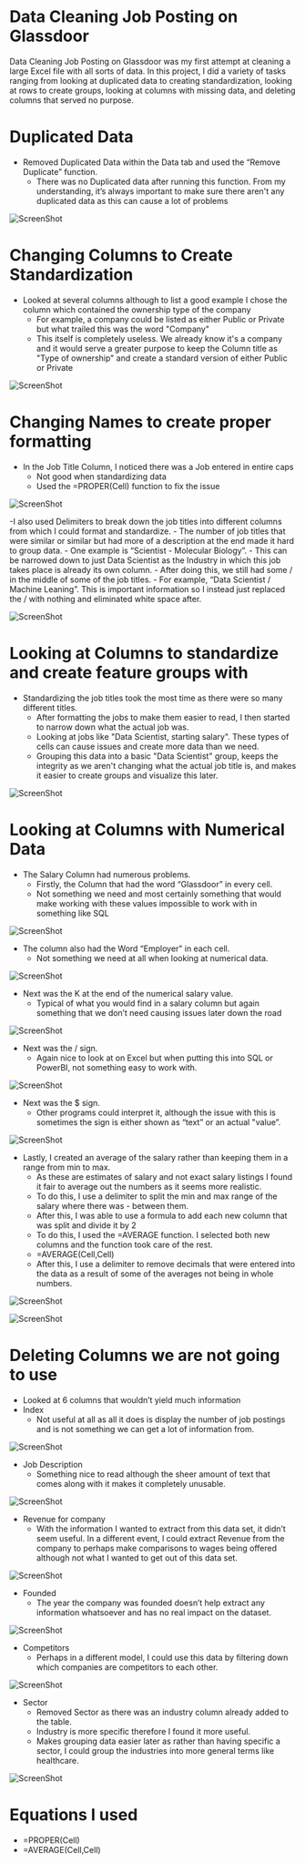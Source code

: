 # Data Cleaning Job Posting on Glassdoor
Data Cleaning Job Posting on Glassdoor was my first attempt at cleaning a large Excel file with all sorts of data. In this project, I did a variety of tasks ranging from looking at duplicated data to creating standardization, looking at rows to create groups, looking at columns with missing data, and deleting columns that served no purpose.


# Duplicated Data
- Removed Duplicated Data within the Data tab and used the “Remove Duplicate” function.
    - There was no Duplicated data after running this function. From my understanding, it’s always important to make sure there aren't any duplicated data as this can cause a lot of problems

![ScreenShot](https://github.com/JamesTKapo/Data-Cleaning-Data-Science-Job-Postings-on-Glassdoor/blob/main/Images/DuplicatedData.png?raw=true)


# Changing Columns to Create Standardization
- Looked at several columns although to list a good example I chose the column which contained the ownership type of the company
    - For example, a company could be listed as either Public or Private but what trailed this was the word "Company"
    - This itself is completely useless. We already know it's a company and it would serve a greater purpose to keep the Column title as "Type of ownership" and create a standard version of either Public or Private

![ScreenShot](https://github.com/JamesTKapo/Data-Cleaning-Data-Science-Job-Postings-on-Glassdoor/blob/main/Images/GroupingDataForStandardization.png?raw=true)

# Changing Names to create proper formatting
- In the Job Title Column, I noticed there was a Job entered in entire caps
    - Not good when standardizing data
    - Used the =PROPER(Cell) function to fix the issue

![ScreenShot](https://github.com/JamesTKapo/Data-Cleaning-Data-Science-Job-Postings-on-Glassdoor/blob/main/Images/UsingProperToFormatUpperCaseColumn.png?raw=true)

-I also used Delimiters to break down the job titles into different columns from which I could format and standardize.
    - The number of job titles that were similar or similar but had more of a description at the end made it hard to group data.
    - One example is “Scientist - Molecular Biology”.
    - This can be narrowed down to just Data Scientist as the Industry in which this job takes place is already its own column.
    - After doing this, we still had some / in the middle of some of the job titles.
    - For example, “Data Scientist / Machine Leaning”. This is important information so I instead just replaced the / with nothing and eliminated white space after.

![ScreenShot](https://github.com/JamesTKapo/Data-Cleaning-Data-Science-Job-Postings-on-Glassdoor/blob/main/Images/StandardizingJobTitle.png?raw=true)

# Looking at Columns to standardize and create feature groups with

- Standardizing the job titles took the most time as there were so many different titles.
    - After formatting the jobs to make them easier to read, I then started to narrow down what the actual job was. 
    - Looking at jobs like "Data Scientist, starting salary". These types of cells can cause issues and create more data than we need. 
    - Grouping this data into a basic "Data Scientist" group, keeps the integrity as we aren't changing what the actual job title is, and makes it easier to create groups and visualize this later.

![ScreenShot](https://github.com/JamesTKapo/Data-Cleaning-Data-Science-Job-Postings-on-Glassdoor/blob/main/Images/GroupingJobTitle.png?raw=true)

# Looking at Columns with Numerical Data
- The Salary Column had numerous problems.
    - Firstly, the Column that had the word “Glassdoor” in every cell.
    - Not something we need and most certainly something that would make working with these values impossible to work with in something like SQL

![ScreenShot](https://github.com/JamesTKapo/Data-Cleaning-Data-Science-Job-Postings-on-Glassdoor/blob/main/Images/FormattingSalaryWithDelimiters.png?raw=true)

- The column also had the Word “Employer" in each cell.
    - Not something we need at all when looking at numerical data.

![ScreenShot](https://github.com/JamesTKapo/Data-Cleaning-Data-Science-Job-Postings-on-Glassdoor/blob/main/Images/RemovingEmployerFromSalary.png?raw=true)

- Next was the K at the end of the numerical salary value.
    - Typical of what you would find in a salary column but again something that we don’t need causing issues later down the road

![ScreenShot](https://github.com/JamesTKapo/Data-Cleaning-Data-Science-Job-Postings-on-Glassdoor/blob/main/Images/RemovingKFromSalary.png?raw=true)

- Next was the / sign.
    - Again nice to look at on Excel but when putting this into SQL or PowerBI, not something easy to work with.

![ScreenShot](https://github.com/JamesTKapo/Data-Cleaning-Data-Science-Job-Postings-on-Glassdoor/blob/main/Images/ReplacingTheDashInJobsColumn.png?raw=true)

- Next was the $ sign.
    - Other programs could interpret it, although the issue with this is sometimes the sign is either shown as “text” or an actual "value”.

![ScreenShot](https://github.com/JamesTKapo/Data-Cleaning-Data-Science-Job-Postings-on-Glassdoor/blob/main/Images/RemovingMoneySignFromSalary.png?raw=true)

- Lastly, I created an average of the salary rather than keeping them in a range from min to max.
    - As these are estimates of salary and not exact salary listings I found it fair to average out the numbers as it seems more realistic.
    - To do this, I use a delimiter to split the min and max range of the salary where there was - between them.
    - After this, I was able to use a formula to add each new column that was split and divide it by 2
    - To do this, I used the =AVERAGE function. I selected both new columns and the function took care of the rest.
    - =AVERAGE(Cell,Cell)
    - After this, I use a delimiter to remove decimals that were entered into the data as a result of some of the averages not being in whole numbers.

![ScreenShot](https://github.com/JamesTKapo/Data-Cleaning-Data-Science-Job-Postings-on-Glassdoor/blob/main/Images/NewSalary.png?raw=true)

![ScreenShot](https://github.com/JamesTKapo/Data-Cleaning-Data-Science-Job-Postings-on-Glassdoor/blob/main/Images/NewSalaryAverage.png?raw=true)

# Deleting Columns we are not going to use
- Looked at 6 columns that wouldn’t yield much information
- Index
    - Not useful at all as all it does is display the number of job postings and is not something we can get a lot of information from.

![ScreenShot](https://github.com/JamesTKapo/Data-Cleaning-Data-Science-Job-Postings-on-Glassdoor/blob/main/Images/DeletingColumnIndex.png?raw=true)

- Job Description
    - Something nice to read although the sheer amount of text that comes along with it makes it completely unusable.

![ScreenShot](https://github.com/JamesTKapo/Data-Cleaning-Data-Science-Job-Postings-on-Glassdoor/blob/main/Images/DeltingColumnJobDescription.png?raw=true)

- Revenue for company
    - With the information I wanted to extract from this data set, it didn’t seem useful. In a different event, I could extract Revenue from the company to perhaps make comparisons to wages being offered although not what I wanted to get out of this data set.

![ScreenShot](https://github.com/JamesTKapo/Data-Cleaning-Data-Science-Job-Postings-on-Glassdoor/blob/main/Images/DeletingColumnRevenue.png?raw=true)

- Founded
    - The year the company was founded doesn’t help extract any information whatsoever and has no real impact on the dataset.

![ScreenShot](https://github.com/JamesTKapo/Data-Cleaning-Data-Science-Job-Postings-on-Glassdoor/blob/main/Images/DeletingColumnFounded.png?raw=true)

- Competitors
    - Perhaps in a different model, I could use this data by filtering down which companies are competitors to each other.

![ScreenShot](https://github.com/JamesTKapo/Data-Cleaning-Data-Science-Job-Postings-on-Glassdoor/blob/main/Images/DeletingColumnCompetitors.png?raw=true)

- Sector
    - Removed Sector as there was an industry column already added to the table.
    - Industry is more specific therefore I found it more useful.
    - Makes grouping data easier later as rather than having specific a sector, I could group the industries into more general terms like healthcare.

![ScreenShot](https://github.com/JamesTKapo/Data-Cleaning-Data-Science-Job-Postings-on-Glassdoor/blob/main/Images/DeletingSectorColumn.png?raw=true)

# Equations I used

- =PROPER(Cell)
- =AVERAGE(Cell,Cell)
